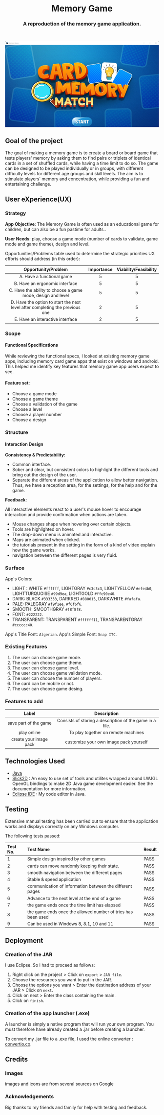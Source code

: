 <div align="center">
  <h1 align="center">
        Memory Game
  </h1>

  <h3 align="center">A reproduction of the memory game application.</h3>
</div>

<br/>

![screenshot](ReadmeImg/accueil.png)
## Goal of the project

The goal of making a memory game is to create a board or board game that tests
players' memory by asking them to find pairs or triplets of identical cards in
a set of shuffled cards, while having a time limit to do so. The game can be 
designed to be played individually or in groups, with different difficulty 
levels for different age groups and skill levels. The aim is to stimulate
players' memory and concentration, while providing a fun and entertaining 
challenge.

## User eXperience(UX)
### Strategy

__App Objective__: The Memory Game is often used as an educational game for children, but can also be a fun pastime for adults..

__User Needs__: play, choose a game mode (number of cards to validate, game mode and game theme), design and level.

Opportunities/Problems table used to determine the strategic priorities UX efforts should address (in this order):

| Opportunity/Problem                                                          | Importance | Viability/Feasibility |
| :--------------------------------------------------------------------------: | :--------: | :-------------------: |
| A. Have a functional game                                                    |     5      |           5           |
| B. Have an ergonomic interface                                               |     5      |           5           |
| C. Have the ability to choose a game mode, design and level                  |     5      |           5           |
| D. Have the option to start the next level after completing the previous one |     2      |           5           |
| E. Have an interactive interface                                             |     2      |           5           |

### Scope

#### Functional Specifications

While reviewing the functional specs, I looked at existing memory game apps,
including memory card game apps that exist on windows and android. 
This helped me identify key features that memory game app users expect to see.

#### Feature set:
* Choose a game mode
* Choose a game theme
* Choose a validation of the game
* Choose a level
* Choose a player number
* Choose a design

### Structure

#### Interaction Design

__Consistency & Predictability:__

- Common interface.
- Sober and clear, but consistent colors to highlight the different tools and bring out the design of the user.
- Separate the different areas of the application to allow better navigation. Thus, we have a reception area, for the settings, for the help and for the game.

__Feedback:__

All interactive elements react to a user's mouse hover to encourage interaction and provide confirmation when actions are taken.

- Mouse changes shape when hovering over certain objects.
- Tools are highlighted on hover.
- The drop-down menu is animated and interactive.
- Maps are animated when clicked.
- the tutorials present in the setting in the form of a kind of video explain how the game works.
- navigation between the different pages is very fluid.

### Surface

App's Colors: 

- LIGHT : WHITE `#ffffff`, LIGHTGRAY `#c3c3c3`, LIGHTYELLOW `#efe4b0`, LIGHTTURQUOISE `#99d9ea`, LIGHTGOLD `#ffc90e40`.
- DARK: BLACK `#333333`, DARKRED `#880015`, DARKWHITE `#fafafa`.
- PALE: PALEGRAY `#f9f1ee`, `#f6f6f6`.
- SMOOTH: SMOOTHGRAY `#f8f8f8`.
- FONT: `#222222`.
- TRANSPARENT: TRANSPARENT `#ffffff11`, TRANSPARENTGRAY `#cccccc40`.

App's Title Font: `Algerian`.
App's Simple Font: `Snap ITC`.

### Existing Features

1. The user can choose game mode.
2. The user can choose game theme.
3. The user can choose game level.
4. The user can choose game validation mode.
5. The user can choose the number of players.
6. The card can be mobile or not.
7. The user can choose game desing. 

### Features to add

| Label        | Description   |
|:-----------: |:------------: |
| save part of the game | Consists of storing a description of the game in a file. |
| play online | To play together on remote machines |
| create your image pack | customize your own image pack yourself |

## Technologies Used

- [Java](https://fr.wikipedia.org/wiki/Java_(langage))
- [Slick2D](https://slick.ninjacave.com/javadoc/) : An easy to use set of tools and utilites wrapped around LWJGL OpenGL bindings to make 2D Java game development easier. See the documentation for more information.
- [Eclipse IDE](https://www.eclipse.org) : My code editor in Java.

## Testing 

Extensive manual testing has been carried out to ensure that the application works and displays correctly on any Windows computer.

The following tests passed: 

| Test No. | Test Name                                        | Result |
|:---------|:-------------------------------------------------|:-------|
|    1     |  Simple design inspired by other games           |  PASS  |
|    2     |  cards can move randomly keeping their state.    |  PASS  |
|    3     |  smooth navigation between the different pages   |  PASS  |
|    4     |  Stable & speed application                      |  PASS  |
|    5     |  communication of information between the different pages |  PASS  |
|    6     |  Advance to the next level at the end of a game  |  PASS  |
|    7     |  the game ends once the time limit has elapsed   |  PASS  |
|    8     |  the game ends once the allowed number of tries has been used |  PASS  |
|    9     |  Can be used in Windows 8, 8.1, 10 and 11        |  PASS  |

## Deployment 

### Creation of the JAR

I use Eclipse. So I had to proceed as follows:

1. Right click on the project > Click on `export` > `JAR file`.
2. Choose the resources you want to put in the JAR.
3. Choose the options you want >  Enter the destination address of your JAR > Click on `next`.
4. Click on next >  Enter the class containing the main.
5. Click on `finish`.


### Creation of the app launcher (.exe)

A launcher is simply a native program that will run your own program. You must therefore have already created a .jar before creating a launcher.

To convert my .jar file to a .exe file, I used the online converter : [convertio.co](https://convertio.co/fr/convertisseur-jar/).


## Credits

### Images 

images and icons are from several sources on Google


### Acknowledgements

Big thanks to my friends and family for help with testing and feedback.
